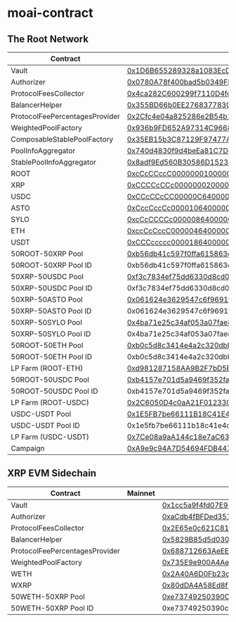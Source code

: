 # moai-contract

## The Root Network

| Contract                       | Mainnet                                                                                                                        | Porcini                                                                                                                         |
| ------------------------------ | ------------------------------------------------------------------------------------------------------------------------------ | ------------------------------------------------------------------------------------------------------------------------------- |
| Vault                          | [0x1D6B655289328a1083EcD70170692002dBED1aBD](https://rootscan.io/address/0x1D6B655289328a1083EcD70170692002dBED1aBD) | [0xc922770de79fc31Cce42DF3fa8234c864fA3FeaE](https://porcini.rootscan.io/address/0xc922770de79fc31Cce42DF3fa8234c864fA3FeaE) |
| Authorizer                     | [0x0780A78f400bad5b0349FF00D222aef8BB6BAb35](https://rootscan.io/address/0x0780A78f400bad5b0349FF00D222aef8BB6BAb35) | [0x69F1662b8066A613D0353491AEce341162c836D2](https://porcini.rootscan.io/address/0x69F1662b8066A613D0353491AEce341162c836D2) |
| ProtocolFeesCollector          | [0x4ca282C600299f7110D4fdF87F990f1050f27a5F](https://rootscan.io/address/0x4ca282C600299f7110D4fdF87F990f1050f27a5F) | [0xC277BB16DefdD93A20A131d91604Ed4f0813A2De](https://porcini.rootscan.io/address/0xC277BB16DefdD93A20A131d91604Ed4f0813A2De) |
| BalancerHelper                 | [0x355BD66b0EE2768377830dfD11178A74a0708368](https://rootscan.io/address/0x355BD66b0EE2768377830dfD11178A74a0708368) | [0x1FdF87fc18E4A39526d2518ea5E19cCB5BcC5479](https://porcini.rootscan.io/address/0x1FdF87fc18E4A39526d2518ea5E19cCB5BcC5479) |
| ProtocolFeePercentagesProvider | [0x2Cfc4e04a825286e2B54b1281De1D2AD43EB254F](https://rootscan.io/address/0x2Cfc4e04a825286e2B54b1281De1D2AD43EB254F) | [0xCf39Dd95da35064c0C62b2e5dcCC15e7ACBc4CEb](https://porcini.rootscan.io/address/0xCf39Dd95da35064c0C62b2e5dcCC15e7ACBc4CEb) |
| WeightedPoolFactory            | [0x936b9FD652A97314C96684195370E53A0c036ba1](https://rootscan.io/address/0x936b9FD652A97314C96684195370E53A0c036ba1) | [0x4598d12F50B6A7EA3340204FD1cEd19DA24c5d67](https://porcini.rootscan.io/address/0x4598d12F50B6A7EA3340204FD1cEd19DA24c5d67) |
| ComposableStablePoolFactory    | [0x35EB15b3C87129F97477AE01E295024a9cD36fF4](https://rootscan.io/address/0x35EB15b3C87129F97477AE01E295024a9cD36fF4) | [0x4c8441e2608eEEF17CF2db0C9f71BFD1F75Ed169](https://porcini.rootscan.io/address/0x4c8441e2608eEEF17CF2db0C9f71BFD1F75Ed169) |
| PoolInfoAggregator             | [0x740d4830f9d4beEa81C7Dc3F17C290fe38CC9C2C](https://rootscan.io/address/0x740d4830f9d4beEa81C7Dc3F17C290fe38CC9C2C) | [0x310EC778d24AF40Ce4F3d8d8e0c4cb12ABF56202](https://porcini.rootscan.io/address/0x310EC778d24AF40Ce4F3d8d8e0c4cb12ABF56202) |
| StablePoolInfoAggregator             | [0x8adf9Ed560B30586D15232BBddD7Ba6E81ac1D30](https://rootscan.io/address/0x8adf9Ed560B30586D15232BBddD7Ba6E81ac1D30) | [0x75Ffd143795B9c80fEb88aE031c0528ae3Ef563C](https://porcini.rootscan.io/address/0x75Ffd143795B9c80fEb88aE031c0528ae3Ef563C) |
| ROOT                           | [0xcCcCCccC00000001000000000000000000000000](https://rootscan.io/address/0xcCcCCccC00000001000000000000000000000000) | [0xcCcCCccC00000001000000000000000000000000](https://porcini.rootscan.io/address/0xcCcCCccC00000001000000000000000000000000) |
| XRP                            | [0xCCCCcCCc00000002000000000000000000000000](https://rootscan.io/address/0xCCCCcCCc00000002000000000000000000000000) | [0xCCCCcCCc00000002000000000000000000000000](https://porcini.rootscan.io/address/0xCCCCcCCc00000002000000000000000000000000) |
| USDC                           | [0xCCcCCcCC00000C64000000000000000000000000](https://rootscan.io/address/0xCCcCCcCC00000C64000000000000000000000000) | [0xcCcCCCCc00000864000000000000000000000000](https://porcini.rootscan.io/address/0xcCcCCCCc00000864000000000000000000000000) |
| ASTO                           | [0xCccCccCc00001064000000000000000000000000](https://rootscan.io/address/0xCccCccCc00001064000000000000000000000000) | [0xcCcCCccC00004464000000000000000000000000](https://porcini.rootscan.io/address/0xcCcCCccC00004464000000000000000000000000) |
| SYLO                           | [0xcCcCCCCc00000864000000000000000000000000](https://rootscan.io/address/0xcCcCCCCc00000864000000000000000000000000) | [0xCCcCCcCC00000C64000000000000000000000000](https://porcini.rootscan.io/address/0xCCcCCcCC00000C64000000000000000000000000) |
| ETH                           | [0xccCcCccC00000464000000000000000000000000](https://rootscan.io/address/0xccCcCccC00000464000000000000000000000000) | [0xccCcCccC00000464000000000000000000000000](https://porcini.rootscan.io/address/0xccCcCccC00000464000000000000000000000000) |
| USDT                           | [0xCCCccccc00001864000000000000000000000000](https://rootscan.io/address/0xCCCccccc00001864000000000000000000000000) | [0x30E98e06A002f9bbE4b86Bc132228FE8eC2c96cf](https://porcini.rootscan.io/address/0x30E98e06A002f9bbE4b86Bc132228FE8eC2c96cf) |
| 50ROOT-50XRP Pool              | [0xb56db41c597f0ffa615863da93612aa590171842](https://rootscan.io/address/0xb56db41c597f0ffa615863da93612aa590171842) | [0xad77a729f590aa35e7631a5d11b422d3198b6cb0](https://porcini.rootscan.io/address/0xad77a729f590aa35e7631a5d11b422d3198b6cb0) |
| 50ROOT-50XRP Pool ID           | 0xb56db41c597f0ffa615863da93612aa590171842000200000000000000000000                                                             | 0xad77a729f590aa35e7631a5d11b422d3198b6cb0000200000000000000000000                                                              |
| 50XRP-50USDC Pool              | [0xf3c7834ef75dd6330d8cd0b22435416382573fc0](https://rootscan.io/address/0xf3c7834ef75dd6330d8cd0b22435416382573fc0) | [0xa0e83a466468b0b6de5e685f91e0bdba3835d2a7](https://porcini.rootscan.io/address/0xa0e83a466468b0b6de5e685f91e0bdba3835d2a7) |
| 50XRP-50USDC Pool ID           | 0xf3c7834ef75dd6330d8cd0b22435416382573fc0000200000000000000000001                                                             | 0xa0e83a466468b0b6de5e685f91e0bdba3835d2a7000200000000000000000001                                                              |
| 50XRP-50ASTO Pool              | [0x061624e3629547c6f9691f5118d715a015f43b85](https://rootscan.io/address/0x061624e3629547c6f9691f5118d715a015f43b85) | [0xc6b5662ec4bb15cc630e0a6332ea529e0206a496](https://porcini.rootscan.io/address/0xc6b5662ec4bb15cc630e0a6332ea529e0206a496) |
| 50XRP-50ASTO Pool ID           | 0x061624e3629547c6f9691f5118d715a015f43b85000200000000000000000002                                                             | 0xc6b5662ec4bb15cc630e0a6332ea529e0206a496000200000000000000000002                                                              |
| 50XRP-50SYLO Pool              | [0x4ba71e25c34af053a07fae82103c2f52a5ece1a3](https://rootscan.io/address/0x4ba71e25c34af053a07fae82103c2f52a5ece1a3) | [0xc30b9fc093fc1a0153b01a9a42e1a86c2461a378](https://porcini.rootscan.io/address/0xc30b9fc093fc1a0153b01a9a42e1a86c2461a378) |
| 50XRP-50SYLO Pool ID           | 0x4ba71e25c34af053a07fae82103c2f52a5ece1a3000200000000000000000003                                                             | 0xc30b9fc093fc1a0153b01a9a42e1a86c2461a378000200000000000000000003                                                              |
| 50ROOT-50ETH Pool              | [0xb0c5d8c3414e4a2c320dbbb2e1a1e15582fcfcc1](https://rootscan.io/address/0xb0c5d8c3414e4a2c320dbbb2e1a1e15582fcfcc1) | [0x8da5867fF5D8b5363ab66Eb9fbF834F3b77c7362](https://porcini.rootscan.io/address/0x8da5867fF5D8b5363ab66Eb9fbF834F3b77c7362) |
| 50ROOT-50ETH Pool ID           | 0xb0c5d8c3414e4a2c320dbbb2e1a1e15582fcfcc1000200000000000000000004                                                             | 0x8da5867ff5d8b5363ab66eb9fbf834f3b77c7362000200000000000000000004                                                              |
| LP Farm (ROOT-ETH)              | [0xd981287158AA9B2F7bD5B30B26fE1267FB1FfA15](https://rootscan.io/address/0xd981287158AA9B2F7bD5B30B26fE1267FB1FfA15) | [0x685C976ff86F143B0bA03b6c52A8802B4b2c7d5C](https://porcini.rootscan.io/address/0x685C976ff86F143B0bA03b6c52A8802B4b2c7d5C) |
| 50ROOT-50USDC Pool              | [0xb4157e701d5a9469f352faf9cfb971259299ed4d](https://rootscan.io/address/0xb4157e701d5a9469f352faf9cfb971259299ed4d) | [0x96df797160490e480519b7addb113cdc8ad58f14](https://porcini.rootscan.io/address/0x96df797160490e480519b7addb113cdc8ad58f14) |
| 50ROOT-50USDC Pool ID           | 0xb4157e701d5a9469f352faf9cfb971259299ed4d000200000000000000000005                                                             | 0x96df797160490e480519b7addb113cdc8ad58f14000200000000000000000005                                                              |
| LP Farm (ROOT-USDC)              | [0x2C6050D4c0aA21F012330744872061f250dE5FFe](https://rootscan.io/address/0x2C6050D4c0aA21F012330744872061f250dE5FFe) | [0x67b81bc695547739C3b6Ed56d58a2C699016e4fD](https://porcini.rootscan.io/address/0x67b81bc695547739C3b6Ed56d58a2C699016e4fD) |
| USDC-USDT Pool              | [0x1E5FB7be66111B18C41E4C3F3232166afE95DAAE](https://rootscan.io/address/0x1E5FB7be66111B18C41E4C3F3232166afE95DAAE) | [0xb7494cec27dc2a4a94f1808bc7af266958739d66](https://porcini.rootscan.io/address/0xb7494cec27dc2a4a94f1808bc7af266958739d66) |
| USDC-USDT Pool ID           | 0x1e5fb7be66111b18c41e4c3f3232166afe95daae000000000000000000000006                                                             | 0xb7494cec27dc2a4a94f1808bc7af266958739d66000000000000000000000006                                                              |
| LP Farm (USDC-USDT)              | [0x7Ce08a9aA144c18e7aC6359067Fc540BDC129b9F](https://rootscan.io/address/0x7Ce08a9aA144c18e7aC6359067Fc540BDC129b9F) | [0x04E6c8eAF426CD4369BA55603509AC299805fb64](https://porcini.rootscan.io/address/0x04E6c8eAF426CD4369BA55603509AC299805fb64) |
| Campaign                       | [0xA9e9c94A7D54694FDB44739aD93D493e17a16d17](https://rootscan.io/address/0xA9e9c94A7D54694FDB44739aD93D493e17a16d17) | [0x20E0fa7A8a1C22De73601cd6731Bb59c13B04916](https://porcini.rootscan.io/address/0x20E0fa7A8a1C22De73601cd6731Bb59c13B04916) |

## XRP EVM Sidechain

| Contract                       | Mainnet | Devnet                                                                                                                          |
| ------------------------------ | ------- | ------------------------------------------------------------------------------------------------------------------------------- |
| Vault                          |         | [0x1cc5a9f4fd07E97e616F72D829d38c0A6aC5D623](https://evm-sidechain.xrpl.org/address/0x1cc5a9f4fd07E97e616F72D829d38c0A6aC5D623) |
| Authorizer                     |         | [0xaCdb4fBFDed35182dce7399d63f5bCD19ea06451](https://evm-sidechain.xrpl.org/address/0xaCdb4fBFDed35182dce7399d63f5bCD19ea06451) |
| ProtocolFeesCollector          |         | [0x2E65e0c621C819e6bd44147162B10Cfc77EED2af](https://evm-sidechain.xrpl.org/address/0x2E65e0c621C819e6bd44147162B10Cfc77EED2af) |
| BalancerHelper                 |         | [0x5829B85d5d0301DCEbD2D229Fe5103ee1fF933A3](https://evm-sidechain.xrpl.org/address/0x5829B85d5d0301DCEbD2D229Fe5103ee1fF933A3) |
| ProtocolFeePercentagesProvider |         | [0x688712663AeEE8503af1A1ce755F8e29257fEf60](https://evm-sidechain.xrpl.org/address/0x688712663AeEE8503af1A1ce755F8e29257fEf60) |
| WeightedPoolFactory            |         | [0x735E9e900A4Ae48Ff12e9fcC95E8791F4281C498](https://evm-sidechain.xrpl.org/address/0x735E9e900A4Ae48Ff12e9fcC95E8791F4281C498) |
| WETH                           |         | [0x2A40A6D0Fb23cf12F550BaFfd54fb82b07a21BDe](https://evm-sidechain.xrpl.org/address/0x2A40A6D0Fb23cf12F550BaFfd54fb82b07a21BDe) |
| WXRP                           |         | [0x80dDA4A58Ed8f7E8F992Bbf49efA54aAB618Ab26](https://evm-sidechain.xrpl.org/address/0x80dDA4A58Ed8f7E8F992Bbf49efA54aAB618Ab26) |
| 50WETH-50XRP Pool              |         | [0xe73749250390C51e029CfaB3d0488E08C183a671](https://evm-sidechain.xrpl.org/address/0xe73749250390C51e029CfaB3d0488E08C183a671) |
| 50WETH-50XRP Pool ID           |         | 0xe73749250390c51e029cfab3d0488e08c183a671000200000000000000000001                                                              |
